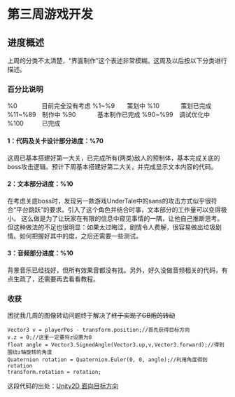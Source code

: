 #   第三周游戏开发
##  进度概述
上周的分类不太清楚，“界面制作”这个表述非常模糊。这周及以后按以下分类进行描述。
### 百分比说明
%0&emsp;&emsp;&emsp;&emsp;目前完全没有考虑
%1~%9&emsp;&emsp;策划中
%10&emsp;&emsp;&emsp;&ensp;策划已完成
%11~%89&ensp;&ensp;制作中
%90&emsp;&emsp;&emsp;&ensp;基本制作已完成
%90~%99&ensp;&ensp;调试优化中
%100&ensp;&ensp;&ensp;&ensp;&ensp;&ensp;已完成
#### 1：代码及关卡设计部分进度：%70
这周已基本搭建好第一大关，已完成所有(两类)敌人的预制体，基本完成关底的boss攻击逻辑。预计下周基本搭建好第二大关，并完成显示文本内容的代码。
#### 2：文本部分进度：%10
在考虑关底boss时，发现另一款游戏UnderTale中的sans的攻击方式似乎很符合“平台跳跃”的要求。引入了这个角色并结合时事，文本部分的工作量可以变得极小。
这么做是为了让玩家在有限的信息中窥见事情的一隅，让他自己推断思考。但这种做法的不足也很明显：如果太过晦涩，剧情令人费解，很容易做出垃圾剧情。如何把握好其中的度，之后还需要一些测试。
#### 3：音频部分进度：%10
背景音乐已经找好，但所有效果音都没有找。另外，好久没做音频相关的代码，有点生疏了，还需要再去看看教程。

### 收获
困扰我几周的图像转动问题终于解决了~~终于实现了GB炮的转动~~


    Vector3 v = playerPos - transform.position;//首先获得目标方向
    v.z = 0;//这里一定要将z设置为0
    float angle = Vector3.SignedAngle(Vector3.up,v,Vector3.forward);//得到围绕z轴旋转的角度
    Quaternion rotation = Quaternion.Euler(0, 0, angle);//利用角度得到rotation
    transform.rotation = rotation;

这段代码的出处：[Unity2D 面向目标方向](https://www.cnblogs.com/xiaoahui/p/10454278.html)